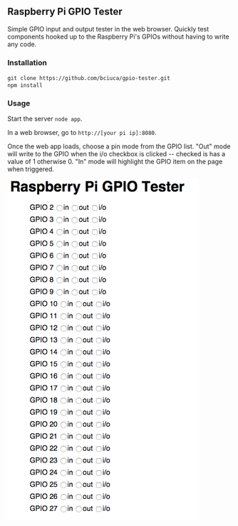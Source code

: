 ## Raspberry Pi GPIO Tester

Simple GPIO input and output tester in the web browser. Quickly test components hooked up to the Raspberry Pi's GPIOs without having to write any code.

### Installation

```
git clone https://github.com/bciuca/gpio-tester.git
npm install
```

### Usage

Start the server `node app`. 

In a web browser, go to `http://[your pi ip]:8080`. 

Once the web app loads, choose a pin mode from the GPIO list. "Out" mode will write to the GPIO when the i/o checkbox is clicked -- checked is has a value of 1 otherwise 0. "In" mode will highlight the GPIO item on the page when triggered.

![](https://github.com/bciuca/gpio-tester/blob/master/public/img/webapp.png)
